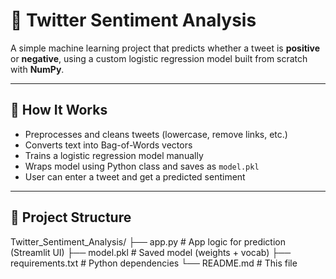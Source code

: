 # 💬 Twitter Sentiment Analysis

A simple machine learning project that predicts whether a tweet is **positive** or **negative**, using a custom logistic regression model built from scratch with **NumPy**.

---

## 🧠 How It Works

- Preprocesses and cleans tweets (lowercase, remove links, etc.)
- Converts text into Bag-of-Words vectors
- Trains a logistic regression model manually
- Wraps model using Python class and saves as `model.pkl`
- User can enter a tweet and get a predicted sentiment

---

## 📁 Project Structure

Twitter_Sentiment_Analysis/
├── app.py # App logic for prediction (Streamlit UI)
├── model.pkl # Saved model (weights + vocab)
├── requirements.txt # Python dependencies
└── README.md # This file


